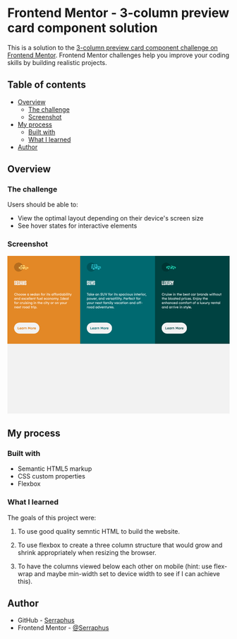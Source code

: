 # Frontend Mentor - 3-column preview card component solution

This is a solution to the [3-column preview card component challenge on Frontend Mentor](https://www.frontendmentor.io/challenges/3column-preview-card-component-pH92eAR2-). Frontend Mentor challenges help you improve your coding skills by building realistic projects. 

## Table of contents

- [Overview](#overview)
  - [The challenge](#the-challenge)
  - [Screenshot](#screenshot)
- [My process](#my-process)
  - [Built with](#built-with)
  - [What I learned](#what-i-learned)
- [Author](#author)

## Overview

### The challenge

Users should be able to:

- View the optimal layout depending on their device's screen size
- See hover states for interactive elements

### Screenshot

![](https://github.com/Serraphus/three-column-preview/blob/main/resources/images/Screenshot.png)

## My process

### Built with

- Semantic HTML5 markup
- CSS custom properties
- Flexbox

### What I learned

The goals of this project were:
 1. To use good quality semntic HTML to build the website.

 2. To use flexbox to create a three column structure that would grow and shrink appropriately when resizing the browser.

 3. To have the columns viewed below each other on mobile (hint: use flex-wrap and maybe min-width set to device width to see if I can achieve this).

## Author

- GitHub - [Serraphus](https://github.com/Serraphus/three-column-preview)
- Frontend Mentor - [@Serraphus](https://www.frontendmentor.io/profile/Serraphus)
